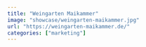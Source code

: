 ```yaml
---
title: "Weingarten Maikammer"
image: "showcase/weingarten-maikammer.jpg"
url: "https://weingarten-maikammer.de/"
categories: ["marketing"]
---
```

